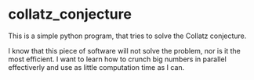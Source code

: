 # collatz_conjecture
This is a simple python program, that tries to solve the Collatz conjecture.

I know that this piece of software will not solve the problem, nor is it the most efficient. I want to learn how to crunch big numbers in parallel effectiverly and use as little computation time as I can.
